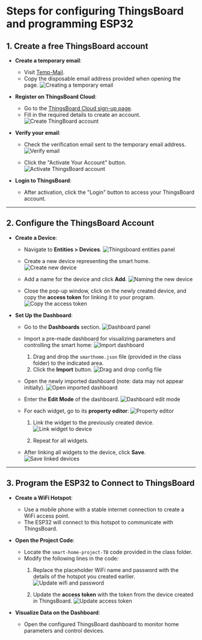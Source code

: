 # Steps for configuring ThingsBoard and programming ESP32

## 1. Create a free ThingsBoard account
- **Create a temporary email**:
  - Visit [Temp-Mail](https://temp-mail.org/en/).
  - Copy the disposable email address provided when opening the page.
  ![Creating a temporary email](images/creating-temporary-email.png)

- **Register on ThingsBoard Cloud**:
  - Go to the [ThingsBoard Cloud sign-up page](https://thingsboard.cloud/signup).
  - Fill in the required details to create an account.
  ![Create ThingBoard account](images/create-thingboard-account.png)

- **Verify your email**:
  - Check the verification email sent to the temporary email address.
  ![Verify email](images/verify-email.png)

  - Click the "Activate Your Account" button.
  ![Activate ThingsBoard account](images/activate-thingsboard-account.png)

- **Login to ThingsBoard**:
  - After activation, click the "Login" button to access your ThingsBoard account.

---

## 2. Configure the ThingsBoard Account
- **Create a Device**:
  - Navigate to **Entities > Devices**.
  ![Thingsboard entities panel](images/thingsboard-entities-panel.png)

  - Create a new device representing the smart home.
  ![Create new device](images/create-new-device.png)

  - Add a name for the device and click **Add**.
  ![Naming the new device](images/naming-the-new-device.png)

  - Close the pop-up window, click on the newly created device, and copy the **access token** for linking it to your program.
  ![Copy the access token](images/copy-access-token.png)

- **Set Up the Dashboard**:
  - Go to the **Dashboards** section.
   ![Dashboard panel](images/dashboard-panel.png)

  - Import a pre-made dashboard for visualizing parameters and controlling the smart home:
   ![Import dashboard](images/import-dashboard.png)

    1. Drag and drop the `smarthome.json` file (provided in the class folder) to the indicated area.
    2. Click the **Import** button.
  ![Drag and drop config file](images/drag-and-drop-config-file.png)

  - Open the newly imported dashboard (note: data may not appear initially).
  ![Open imported dashboard](images/open-imported-dashboard.png)

  - Enter the **Edit Mode** of the dashboard.
  ![Dashboard edit mode](images/dashboard-edit-mode.png)

  - For each widget, go to its **property editor**:
  ![Property editor](images/property-editor.png)

    1. Link the widget to the previously created device.
  ![Link widget to device](images/link-widget-to-device.png)

    2. Repeat for all widgets.
  - After linking all widgets to the device, click **Save**.
  ![Save linked devices](images/save-linked.devices.png)

---

## 3. Program the ESP32 to Connect to ThingsBoard
- **Create a WiFi Hotspot**:
  - Use a mobile phone with a stable internet connection to create a WiFi access point.
  - The ESP32 will connect to this hotspot to communicate with ThingsBoard.

- **Open the Project Code**:
  - Locate the `smart-home-project-TB` code provided in the class folder.
  - Modify the following lines in the code:
    1. Replace the placeholder WiFi name and password with the details of the hotspot you created earlier.
    ![Update wifi and password](images/update-wifi-and-password.png)

    2. Update the **access token** with the token from the device created in ThingsBoard.
    ![Update access token](images/update-access-token.png)

- **Visualize Data on the Dashboard**:
  - Open the configured ThingsBoard dashboard to monitor home parameters and control devices.

